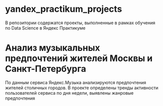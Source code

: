# yandex_practikum_projects
В репозитории содержатся проекты, выполненные в рамках обучения по Data Science в Яндекс Практикуме

# Анализ музыкальных предпочтений жителей Москвы и Санкт-Петербурга
По данным сервиса Яндекс.Музыка анализируются предпочтения жителей столичных городов. В проекте определены тренды активности пользователей сервиса по дня недели, выявлены жанровые предпочтения 
